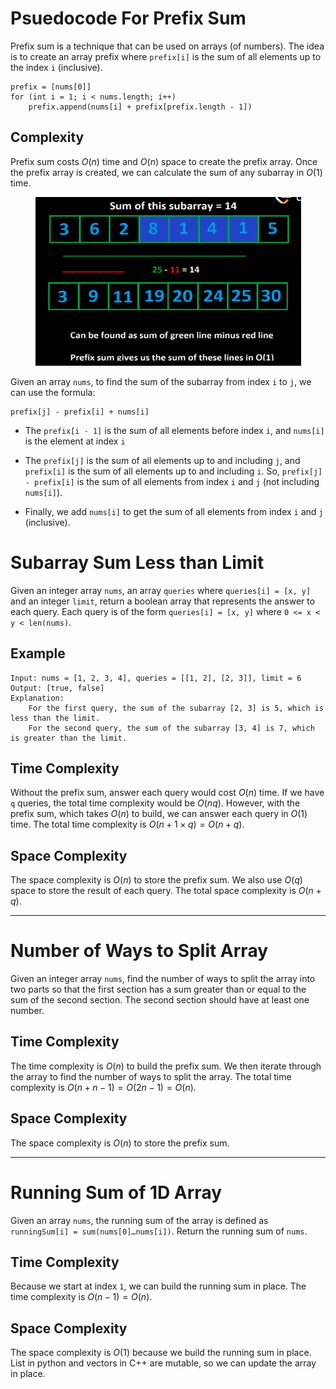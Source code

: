 # Psuedocode For Prefix Sum

Prefix sum is a technique that can be used on arrays (of numbers). The idea is to create an array prefix where `prefix[i]` is the sum of all elements up to the index `i` (inclusive). 

```
prefix = [nums[0]]
for (int i = 1; i < nums.length; i++)
    prefix.append(nums[i] + prefix[prefix.length - 1])
```

## Complexity

Prefix sum costs $O(n)$ time and $O(n)$ space to create the prefix array. Once the prefix array is created, we can calculate the sum of any subarray in $O(1)$ time.

<div style="text-align: center;">
    <img src="diagrams/prefix_sum.png" width="425" height="270">
</div>

Given an array `nums`, to find the sum of the subarray from index `i` to `j`, we can use the formula:

```
prefix[j] - prefix[i] + nums[i]
```

* The `prefix[i - 1]` is the sum of  all elements before index `i`, and `nums[i]` is the element at index `i`

* The `prefix[j]` is the sum of all elements up to and including `j`, and `prefix[i]` is the sum of all elements up to and including `i`. So, `prefix[j] - prefix[i]` is the sum of all elements from index `i` and `j` (not including `nums[i]`).

* Finally, we add `nums[i]` to get the sum of all elements from index `i` and `j` (inclusive).

# Subarray Sum Less than Limit

Given an integer array `nums`, an array `queries` where `queries[i] = [x, y]` and an integer `limit`, return a boolean array that represents the answer to each query. Each query is of the form `queries[i] = [x, y]` where `0 <= x < y < len(nums)`.

## Example

```
Input: nums = [1, 2, 3, 4], queries = [[1, 2], [2, 3]], limit = 6
Output: [true, false]
Explanation: 
    For the first query, the sum of the subarray [2, 3] is 5, which is less than the limit.
    For the second query, the sum of the subarray [3, 4] is 7, which is greater than the limit.
```

## Time Complexity

Without the prefix sum, answer each query would cost $O(n)$ time. If we have `q` queries, the total time complexity would be $O(nq)$. However, with the prefix sum, which takes $O(n)$ to build, we can answer each query in $O(1)$ time. The total time complexity is $O(n + 1 \times q) = O(n + q)$.

## Space Complexity

The space complexity is $O(n)$ to store the prefix sum.  We also use $O(q)$ space to store the result of each query. The total space complexity is $O(n + q)$.

---

# Number of Ways to Split Array

Given an integer array `nums`, find the number of ways to split the array into two parts so that the first section has a sum greater than or equal to the sum of the second section. The second section should have at least one number.

## Time Complexity

The time complexity is $O(n)$ to build the prefix sum. We then iterate through the array to find the number of ways to split the array. The total time complexity is $O(n + n - 1) = O(2n - 1) = O(n)$.

## Space Complexity

The space complexity is $O(n)$ to store the prefix sum.

---

# Running Sum of 1D Array

Given an array `nums`, the running sum of the array is defined as `runningSum[i] = sum(nums[0]…nums[i])`. Return the running sum of `nums`.

## Time Complexity

Because we start at index `1`, we can build the running sum in place. The time complexity is $O(n-1) = O(n)$.

## Space Complexity

The space complexity is $O(1)$ because we build the running sum in place. List in python and vectors in C++ are mutable, so we can update the array in place.
